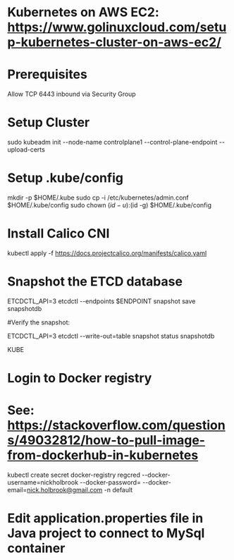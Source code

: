 # Kubernetes on AWS EC2: https://www.golinuxcloud.com/setup-kubernetes-cluster-on-aws-ec2/

# Prerequisites

Allow TCP 6443 inbound via Security Group


# Setup Cluster

sudo kubeadm init --node-name controlplane1 --control-plane-endpoint <ip address> --upload-certs 

# Setup .kube/config
  mkdir -p $HOME/.kube
  sudo cp -i /etc/kubernetes/admin.conf $HOME/.kube/config
  sudo chown $(id -u):$(id -g) $HOME/.kube/config

# Install Calico CNI
kubectl apply -f https://docs.projectcalico.org/manifests/calico.yaml

# Snapshot the ETCD database
ETCDCTL_API=3 etcdctl --endpoints $ENDPOINT snapshot save snapshotdb

#Verify the snapshot:

ETCDCTL_API=3 etcdctl --write-out=table snapshot status snapshotdb

KUBE


# Login to Docker registry
# See: https://stackoverflow.com/questions/49032812/how-to-pull-image-from-dockerhub-in-kubernetes
kubectl create secret docker-registry regcred --docker-username=nickholbrook --docker-password=<your-pword> --docker-email=nick.holbrook@gmail.com -n default

# Edit application.properties file in Java project to connect to MySql container
